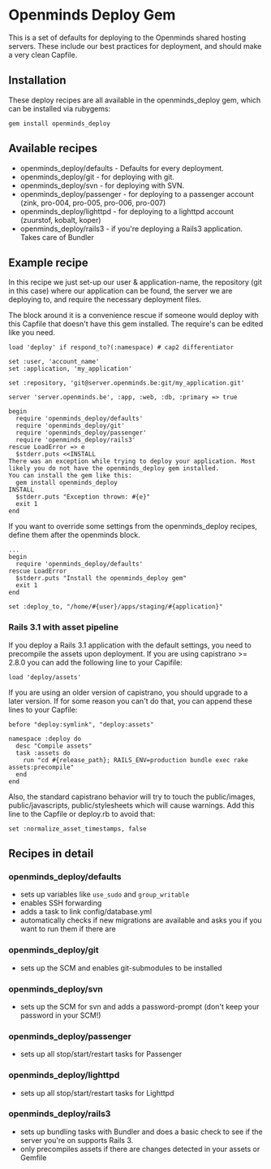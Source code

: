 # Openminds Deploy Gem

This is a set of defaults for deploying to the Openminds shared hosting servers. These include our best practices for deployment, and should make a very clean Capfile.

## Installation
These deploy recipes are all available in the openminds_deploy gem, which can be installed via rubygems:

    gem install openminds_deploy

## Available recipes
* openminds_deploy/defaults   - Defaults for every deployment.
* openminds_deploy/git        - for deploying with git.
* openminds_deploy/svn        - for deploying with SVN.
* openminds_deploy/passenger  - for deploying to a passenger account (zink, pro-004, pro-005, pro-006, pro-007)
* openminds_deploy/lighttpd   - for deploying to a lighttpd account (zuurstof, kobalt, koper)
* openminds_deploy/rails3     - if you're deploying a Rails3 application. Takes care of Bundler

## Example recipe

In this recipe we just set-up our user & application-name, the repository (git in this case) where our application can be found, the server we are deploying to, and require the necessary deployment files.

The block around it is a convenience rescue if someone would deploy with this Capfile that doesn't have this gem installed. The require's can be edited like you need.

    load 'deploy' if respond_to?(:namespace) # cap2 differentiator

    set :user, 'account_name'
    set :application, 'my_application'

    set :repository, 'git@server.openminds.be:git/my_application.git'

    server 'server.openminds.be', :app, :web, :db, :primary => true

    begin
      require 'openminds_deploy/defaults'
      require 'openminds_deploy/git'
      require 'openminds_deploy/passenger'
      require 'openminds_deploy/rails3'
    rescue LoadError => e
      $stderr.puts <<INSTALL
    There was an exception while trying to deploy your application. Most likely you do not have the openminds_deploy gem installed.
    You can install the gem like this:
      gem install openminds_deploy
    INSTALL
      $stderr.puts "Exception thrown: #{e}"
      exit 1
    end

If you want to override some settings from the openminds_deploy recipes, define them after the openminds block.

    ...
    begin
      require 'openminds_deploy/defaults'
    rescue LoadError
      $stderr.puts "Install the openminds_deploy gem"
      exit 1
    end

    set :deploy_to, "/home/#{user}/apps/staging/#{application}"

### Rails 3.1 with asset pipeline

If you deploy a Rails 3.1 application with the default settings, you need to precompile the assets upon deployment. If you are using capistrano >= 2.8.0 you can add the following line to your Capifile:

    load 'deploy/assets'

If you are using an older version of capistrano, you should upgrade to a later version. If for some reason you can't do that, you can append these lines to your Capfile:

    before "deploy:symlink", "deploy:assets"

    namespace :deploy do
      desc "Compile assets"
      task :assets do
        run "cd #{release_path}; RAILS_ENV=production bundle exec rake assets:precompile"
      end
    end

Also, the standard capistrano behavior will try to touch the
public/images, public/javascripts, public/stylesheets which will
cause warnings. Add this line to the Capfile or deploy.rb to
avoid that:

    set :normalize_asset_timestamps, false

## Recipes in detail
### openminds_deploy/defaults
* sets up variables like `use_sudo` and `group_writable`
* enables SSH forwarding
* adds a task to link config/database.yml
* automatically checks if new migrations are available and asks you if you want to run them if there are

### openminds_deploy/git
* sets up the SCM and enables git-submodules to be installed

### openminds_deploy/svn
* sets up the SCM for svn and adds a password-prompt (don't keep your password in your SCM!)

### openminds_deploy/passenger
* sets up all stop/start/restart tasks for Passenger

### openminds_deploy/lighttpd
* sets up all stop/start/restart tasks for Lighttpd

### openminds_deploy/rails3
* sets up bundling tasks with Bundler and does a basic check to see if the server you're on supports Rails 3.
* only precompiles assets if there are changes detected in your assets or Gemfile
